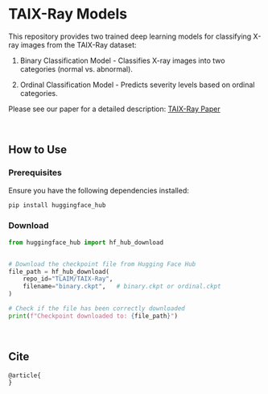 # TAIX-Ray Models

This repository provides two trained deep learning models for classifying X-ray images from the TAIX-Ray dataset:

1. Binary Classification Model - Classifies X-ray images into two categories (normal vs. abnormal).

2. Ordinal Classification Model - Predicts severity levels based on ordinal categories.

Please see our paper for a detailed description:  [TAIX-Ray Paper](https://arxiv.org/abs/your-paper-link)


<br>

## How to Use

### Prerequisites
Ensure you have the following dependencies installed:

```bash
pip install huggingface_hub
```


### Download 

```python
from huggingface_hub import hf_hub_download


# Download the checkpoint file from Hugging Face Hub
file_path = hf_hub_download(
    repo_id="TLAIM/TAIX-Ray", 
    filename="binary.ckpt",   # binary.ckpt or ordinal.ckpt 
)

# Check if the file has been correctly downloaded
print(f"Checkpoint downloaded to: {file_path}")
```


<br>

## Cite


```
@article{ 
}
```